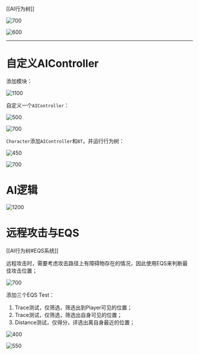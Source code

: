 
[[AI行为树]]

![700](https://pic-1315225359.cos.ap-shanghai.myqcloud.com/20250309225947.png)

![600](https://pic-1315225359.cos.ap-shanghai.myqcloud.com/20250309230045.png)

---

# 自定义AIController

添加模块：

![1100](https://pic-1315225359.cos.ap-shanghai.myqcloud.com/20250310004127.png)

自定义一个`AIController`：

![500](https://pic-1315225359.cos.ap-shanghai.myqcloud.com/20250310012152.png)

![700](https://pic-1315225359.cos.ap-shanghai.myqcloud.com/20250310012223.png)

`Character`添加`AIController`和`BT`，并运行行为树：

![450](https://pic-1315225359.cos.ap-shanghai.myqcloud.com/20250310010751.png)

![700](https://pic-1315225359.cos.ap-shanghai.myqcloud.com/20250310012256.png)


# AI逻辑

![1200](https://pic-1315225359.cos.ap-shanghai.myqcloud.com/20250312215303.png)

# 远程攻击与EQS

[[AI行为树#EQS系统]]

远程攻击时，需要考虑攻击路径上有障碍物存在的情况，因此使用EQS来判断最佳攻击位置；

![700](https://pic-1315225359.cos.ap-shanghai.myqcloud.com/20250312224332.png)


添加三个EQS Test：
1. Trace测试，仅筛选，筛选出到Player可见的位置；
2. Trace测试，仅筛选，筛选出自身可见的位置；
3. Distance测试，仅得分，评选出离自身最近的位置；

![400](https://pic-1315225359.cos.ap-shanghai.myqcloud.com/20250312231104.png)

![550](https://pic-1315225359.cos.ap-shanghai.myqcloud.com/20250312231142.png)


